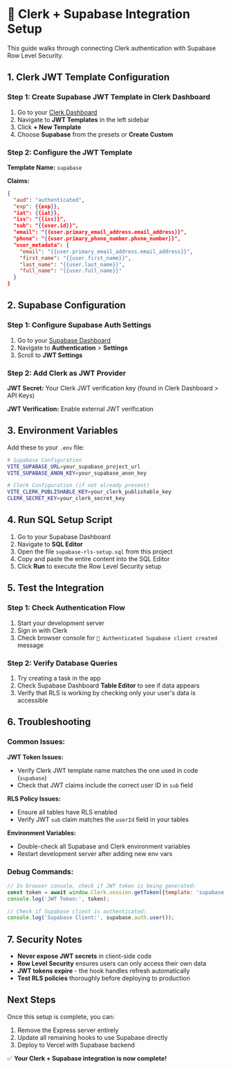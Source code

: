 # 🔗 Clerk + Supabase Integration Setup

This guide walks through connecting Clerk authentication with Supabase Row Level Security.

## 1. Clerk JWT Template Configuration

### Step 1: Create Supabase JWT Template in Clerk Dashboard

1. Go to your [Clerk Dashboard](https://dashboard.clerk.com)
2. Navigate to **JWT Templates** in the left sidebar
3. Click **+ New Template**
4. Choose **Supabase** from the presets or **Create Custom**

### Step 2: Configure the JWT Template

**Template Name:** `supabase`

**Claims:**
```json
{
  "aud": "authenticated",
  "exp": {{exp}},
  "iat": {{iat}},
  "iss": "{{iss}}",
  "sub": "{{user.id}}",
  "email": "{{user.primary_email_address.email_address}}",
  "phone": "{{user.primary_phone_number.phone_number}}",
  "user_metadata": {
    "email": "{{user.primary_email_address.email_address}}",
    "first_name": "{{user.first_name}}",
    "last_name": "{{user.last_name}}",
    "full_name": "{{user.full_name}}"
  }
}
```

## 2. Supabase Configuration

### Step 1: Configure Supabase Auth Settings

1. Go to your [Supabase Dashboard](https://supabase.com/dashboard)
2. Navigate to **Authentication** > **Settings**
3. Scroll to **JWT Settings**

### Step 2: Add Clerk as JWT Provider

**JWT Secret:** Your Clerk JWT verification key (found in Clerk Dashboard > API Keys)

**JWT Verification:** Enable external JWT verification

## 3. Environment Variables

Add these to your `.env` file:

```bash
# Supabase Configuration
VITE_SUPABASE_URL=your_supabase_project_url
VITE_SUPABASE_ANON_KEY=your_supabase_anon_key

# Clerk Configuration (if not already present)
VITE_CLERK_PUBLISHABLE_KEY=your_clerk_publishable_key
CLERK_SECRET_KEY=your_clerk_secret_key
```

## 4. Run SQL Setup Script

1. Go to your Supabase Dashboard
2. Navigate to **SQL Editor**
3. Open the file `supabase-rls-setup.sql` from this project
4. Copy and paste the entire content into the SQL Editor
5. Click **Run** to execute the Row Level Security setup

## 5. Test the Integration

### Step 1: Check Authentication Flow

1. Start your development server
2. Sign in with Clerk
3. Check browser console for `🔐 Authenticated Supabase client created` message

### Step 2: Verify Database Queries

1. Try creating a task in the app
2. Check Supabase Dashboard **Table Editor** to see if data appears
3. Verify that RLS is working by checking only your user's data is accessible

## 6. Troubleshooting

### Common Issues:

**JWT Token Issues:**
- Verify Clerk JWT template name matches the one used in code (`supabase`)
- Check that JWT claims include the correct user ID in `sub` field

**RLS Policy Issues:**
- Ensure all tables have RLS enabled
- Verify JWT `sub` claim matches the `userId` field in your tables

**Environment Variables:**
- Double-check all Supabase and Clerk environment variables
- Restart development server after adding new env vars

### Debug Commands:

```javascript
// In browser console, check if JWT token is being generated:
const token = await window.Clerk.session.getToken({template: 'supabase'});
console.log('JWT Token:', token);

// Check if Supabase client is authenticated:
console.log('Supabase Client:', supabase.auth.user());
```

## 7. Security Notes

- **Never expose JWT secrets** in client-side code
- **Row Level Security** ensures users can only access their own data
- **JWT tokens expire** - the hook handles refresh automatically
- **Test RLS policies** thoroughly before deploying to production

## Next Steps

Once this setup is complete, you can:

1. Remove the Express server entirely
2. Update all remaining hooks to use Supabase directly
3. Deploy to Vercel with Supabase backend

✅ **Your Clerk + Supabase integration is now complete!**